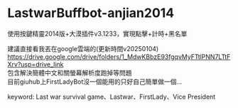 # LastwarBuffbot-anjian2014
使用按鍵精靈2014版+大漠插件v3.1233，實現點擊+計時+黑名單  

建議直接看我丟在google雲端的(更新時間v20250104)  
https://drive.google.com/drive/folders/1_MdwKBbzE93fgqvMyFTtlPNN7LTtFXrv?usp=drive_link  
包含解決簡體中文和關螢幕解析度跑掉等問題  
目前giuhub上FirstLadyBot沒一個能用的只好自己簡單做一個...

keyword: Last war survival game、Lastwar、FirstLady、Vice President
